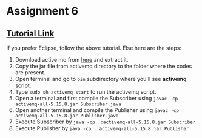 # Assignment 6

## [Tutorial Link](https://www.youtube.com/watch?v=pHg9CtupkZI)

If you prefer Eclipse, follow the above tutorial. Else here are the steps:

1. Download active mq from [here](https://activemq.apache.org/activemq-5158-release) and extract it.
2. Copy the jar file from activemq directory to the folder where the codes are present.
3. Open terminal and go to `bin` subdirectory where you'll see **activemq** script.
4. Type `sudo sh activemq start` to run the activemq script.
5. Open a terminal and first compile the Subscriber using `javac -cp activemq-all-5.15.8.jar Subscriber.java`
6. Open another terminal and compile the Publisher using `javac -cp activemq-all-5.15.8.jar Publisher.java`
7. Execute Subscriber by `java -cp .:activemq-all-5.15.8.jar Subscriber`
8. Execute Publisher by `java -cp .:activemq-all-5.15.8.jar Publisher`
